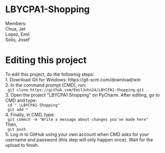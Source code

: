 # LBYCPA1-Shopping
Members: <br>
  Chua, Jet <br>
  Lopez, Emil <br>
  Solis, Josef <br>
 
<h1>Editing this project</h1>
  To edit this project, do the following steps: <br>
  1. Download Git for Windows: https://git-scm.com/download/win <br>
  2. In the command prompt (CMD), run: <br>
  <code> git clone https://github.com/EmilJohn24/LBYCPA1-Shopping.git  </code>
  <br>
  3. Open the project "LBYCPA1 Shopping" on PyCharm. After editing, go to CMD and type:
  <br>
  <code> cd ".\LBYCPA1-Shopping" </code> <br>
  <code> git add * </code> <br>
  4. Finally, in CMD, type: <br>
  <code> git commit -m "Write a message about changes you've made here" </code>
  <br>
  Then, <br>
  <code> git push </code>  <br>
  5. Log in to GitHub using your own account when CMD asks for your username and password (this step will only happen once). Wait for the upload to finish.
  
  
